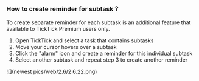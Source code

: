 ### How to create reminder for subtask？

To create separate reminder for each subtask is an additional feature that available to TickTick Premium users only.

1. Open TickTick and select a task that contains subtasks
2. Move your cursor hovers over a subtask
3. Click the "alarm" icon and create a reminder for this individual subtask
4. Select another subtask and repeat step 3 to create another reminder



![](newest pics/web/2.6/2.6.22.png)